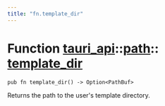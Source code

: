 ```yaml
---
title: "fn.template_dir"
---
```


# Function [tauri_api](/docs/api/rust/tauri_api/../index.html)::​[path](/docs/api/rust/tauri_api/index.html)::​[template_dir](/docs/api/rust/tauri_api/)

    pub fn template_dir() -> Option<PathBuf>

Returns the path to the user's template directory.
